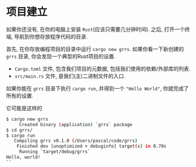 # 项目建立

如果你还没有, 在你的电脑上安装 `Rust`(应该只需要几分钟时间).
之后, 打开一个终端, 导航到你想存放程序代码的目录.

首先, 在你存放编程项目的目录中运行 `cargo new grrs`.
如果你看一下新创建的 `grrs` 目录, 你会发现一个典型的Rust项目的设置.

+ `Cargo.toml` 文件, 包含我们项目的元数据, 包括我们使用的依赖/外部库的列表.
+ `src/main.rs` 文件, 是我们(主)二进制文件的入口.

如果你能在 `grrs` 目录下执行 `cargo run`, 并得到一个 `"Hello World"`, 你就完成了所有的设置.

它可能是这样的

```bash
$ cargo new grrs
     Created binary (application) `grrs` package
$ cd grrs/
$ cargo run
   Compiling grrs v0.1.0 (/Users/pascal/code/grrs)
    Finished dev [unoptimized + debuginfo] target(s) in 0.70s
     Running `target/debug/grrs`
Hello, world!
``
